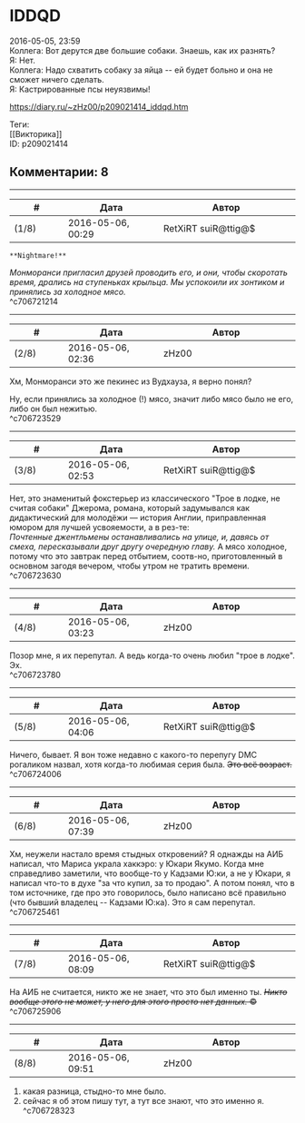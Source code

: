IDDQD
=====

  
2016-05-05, 23:59  
 Коллега: Вот дерутся две большие собаки. Знаешь, как их разнять?   
 Я: Нет.   
 Коллега: Надо схватить собаку за яйца -- ей будет больно и она не сможет ничего сделать.   
 Я: Кастрированные псы неуязвимы!   
  
<https://diary.ru/~zHz00/p209021414_iddqd.htm>  
  
Теги:  
[[Викторика]]  
ID: p209021414  


Комментарии: 8
--------------

  


---



|         #         |              Дата              |                     Автор                     |           ID           |
| --- | --- | --- | --- |
| (1/8) | 2016-05-06, 00:29 | RetXiRT suiR@ttig@$ | c706721214 |

  
    **Nightmare!**     
   *Монморанси пригласил друзей проводить его, и они, чтобы скоротать время, дрались на ступеньках крыльца. Мы успокоили их зонтиком и принялись за холодное мясо.*      
 ^c706721214

---



|         #         |              Дата              |                     Автор                     |           ID           |
| --- | --- | --- | --- |
| (2/8) | 2016-05-06, 02:36 | zHz00 | c706723529 |

  
 Хм, Монморанси это же пекинес из Вудхауза, я верно понял?   
   
 Ну, если принялись за холодное (!) мясо, значит либо мясо было не его, либо он был нежитью.   
 ^c706723529

---



|         #         |              Дата              |                     Автор                     |           ID           |
| --- | --- | --- | --- |
| (3/8) | 2016-05-06, 02:53 | RetXiRT suiR@ttig@$ | c706723630 |

  
  Нет, это знаменитый фокстерьер из классического "Трое в лодке, не считая собаки" Джерома, романа, который задумывался как дидактический для молодёжи — история Англии, приправленная юмором для лучшей усвояемости, а в рез-те:   
   *Почтенные джентльмены останавливались на улице, и, давясь от смеха, пересказывали друг другу очередную главу.*   А мясо холодное, потому что это завтрак перед отбытием, соотв-но, приготовленный в основном загодя вечером, чтобы утром не тратить времени.    
 ^c706723630

---



|         #         |              Дата              |                     Автор                     |           ID           |
| --- | --- | --- | --- |
| (4/8) | 2016-05-06, 03:23 | zHz00 | c706723780 |

  
 Позор мне, я их перепутал. А ведь когда-то очень любил "трое в лодке". Эх.   
 ^c706723780

---



|         #         |              Дата              |                     Автор                     |           ID           |
| --- | --- | --- | --- |
| (5/8) | 2016-05-06, 04:06 | RetXiRT suiR@ttig@$ | c706724006 |

  
  Ничего, бывает.  Я вон тоже недавно с какого-то перепугу DMC рогаликом назвал, хотя когда-то любимая серия была.   ~~Это всё возраст.~~     
 ^c706724006

---



|         #         |              Дата              |                     Автор                     |           ID           |
| --- | --- | --- | --- |
| (6/8) | 2016-05-06, 07:39 | zHz00 | c706725461 |

  
 Хм, неужели настало время стыдных откровений? Я однажды на АИБ написал, что Мариса украла хаккэро: у Юкари Якумо. Когда мне справедливо заметили, что вообще-то у Кадзами Ю:ки, а не у Юкари, я написал что-то в духе "за что купил, за то продаю". А потом понял, что в том источнике, где про это говорилось, было написано всё правильно (что бывший владелец -- Кадзами Ю:ка). Это я сам перепутал.   
 ^c706725461

---



|         #         |              Дата              |                     Автор                     |           ID           |
| --- | --- | --- | --- |
| (7/8) | 2016-05-06, 08:09 | RetXiRT suiR@ttig@$ | c706725906 |

  
  На АИБ не считается, никто же не знает, что это был именно ты.  ~~*Никто вообще этого не может, у него для этого просто нет данных.*   ©~~     
 ^c706725906

---



|         #         |              Дата              |                     Автор                     |           ID           |
| --- | --- | --- | --- |
| (8/8) | 2016-05-06, 09:51 | zHz00 | c706728323 |

  
 1. какая разница, стыдно-то мне было.   
 2. сейчас я об этом пишу тут, а тут все знают, что это именно я.   
 ^c706728323